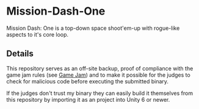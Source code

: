 # Mission-Dash-One
 Mission Dash: One is a top-down space shoot'em-up with rogue-like aspects to it's core loop.

## Details
This repository serves as an off-site backup, proof of compliance with the game jam rules (see [Game Jam](https://www.itch.io/jam/one-shot-showdown)) and to make it possible for the judges to check for malicious code before executing the submitted binary.

If the judges don't trust my binary they can easily build it themselves from this repository by importing it as an project into Unity 6 or newer.
